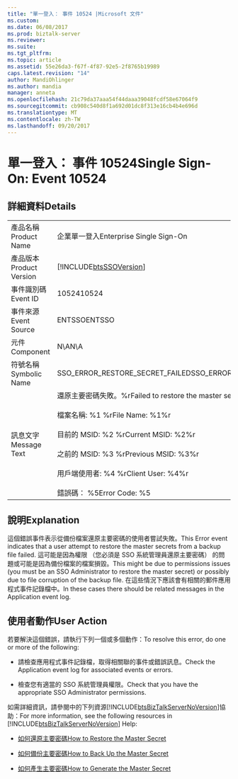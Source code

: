 ```yaml
---
title: "單一登入： 事件 10524 |Microsoft 文件"
ms.custom: 
ms.date: 06/08/2017
ms.prod: biztalk-server
ms.reviewer: 
ms.suite: 
ms.tgt_pltfrm: 
ms.topic: article
ms.assetid: 55e26da3-f67f-4f87-92e5-2f8765b19989
caps.latest.revision: "14"
author: MandiOhlinger
ms.author: mandia
manager: anneta
ms.openlocfilehash: 21c79da37aaa54f44daaa39048fcdf58e67064f9
ms.sourcegitcommit: cb908c540d8f1a692d01dc8f313e16cb4b4e696d
ms.translationtype: MT
ms.contentlocale: zh-TW
ms.lasthandoff: 09/20/2017
---
```

# <a name="single-sign-on-event-10524"></a><span data-ttu-id="186ec-102">單一登入： 事件 10524</span><span class="sxs-lookup"><span data-stu-id="186ec-102">Single Sign-On: Event 10524</span></span>
## <a name="details"></a><span data-ttu-id="186ec-103">詳細資料</span><span class="sxs-lookup"><span data-stu-id="186ec-103">Details</span></span>  
  
|||  
|-|-|  
|<span data-ttu-id="186ec-104">產品名稱</span><span class="sxs-lookup"><span data-stu-id="186ec-104">Product Name</span></span>|<span data-ttu-id="186ec-105">企業單一登入</span><span class="sxs-lookup"><span data-stu-id="186ec-105">Enterprise Single Sign-On</span></span>|  
|<span data-ttu-id="186ec-106">產品版本</span><span class="sxs-lookup"><span data-stu-id="186ec-106">Product Version</span></span>|[!INCLUDE[btsSSOVersion](../includes/btsssoversion-md.md)]|  
|<span data-ttu-id="186ec-107">事件識別碼</span><span class="sxs-lookup"><span data-stu-id="186ec-107">Event ID</span></span>|<span data-ttu-id="186ec-108">10524</span><span class="sxs-lookup"><span data-stu-id="186ec-108">10524</span></span>|  
|<span data-ttu-id="186ec-109">事件來源</span><span class="sxs-lookup"><span data-stu-id="186ec-109">Event Source</span></span>|<span data-ttu-id="186ec-110">ENTSSO</span><span class="sxs-lookup"><span data-stu-id="186ec-110">ENTSSO</span></span>|  
|<span data-ttu-id="186ec-111">元件</span><span class="sxs-lookup"><span data-stu-id="186ec-111">Component</span></span>|<span data-ttu-id="186ec-112">N\A</span><span class="sxs-lookup"><span data-stu-id="186ec-112">N\A</span></span>|  
|<span data-ttu-id="186ec-113">符號名稱</span><span class="sxs-lookup"><span data-stu-id="186ec-113">Symbolic Name</span></span>|<span data-ttu-id="186ec-114">SSO_ERROR_RESTORE_SECRET_FAILED</span><span class="sxs-lookup"><span data-stu-id="186ec-114">SSO_ERROR_RESTORE_SECRET_FAILED</span></span>|  
|<span data-ttu-id="186ec-115">訊息文字</span><span class="sxs-lookup"><span data-stu-id="186ec-115">Message Text</span></span>|<span data-ttu-id="186ec-116">還原主要密碼失敗。%r</span><span class="sxs-lookup"><span data-stu-id="186ec-116">Failed to restore the master secrets.%r</span></span><br /><br /> <span data-ttu-id="186ec-117">檔案名稱: %1 %r</span><span class="sxs-lookup"><span data-stu-id="186ec-117">File Name: %1%r</span></span><br /><br /> <span data-ttu-id="186ec-118">目前的 MSID: %2 %r</span><span class="sxs-lookup"><span data-stu-id="186ec-118">Current MSID: %2%r</span></span><br /><br /> <span data-ttu-id="186ec-119">之前的 MSID: %3 %r</span><span class="sxs-lookup"><span data-stu-id="186ec-119">Previous MSID: %3%r</span></span><br /><br /> <span data-ttu-id="186ec-120">用戶端使用者: %4 %r</span><span class="sxs-lookup"><span data-stu-id="186ec-120">Client User: %4%r</span></span><br /><br /> <span data-ttu-id="186ec-121">錯誤碼： %5</span><span class="sxs-lookup"><span data-stu-id="186ec-121">Error Code: %5</span></span>|  
  
## <a name="explanation"></a><span data-ttu-id="186ec-122">說明</span><span class="sxs-lookup"><span data-stu-id="186ec-122">Explanation</span></span>  
 <span data-ttu-id="186ec-123">這個錯誤事件表示從備份檔案還原主要密碼的使用者嘗試失敗。</span><span class="sxs-lookup"><span data-stu-id="186ec-123">This Error event indicates that a user attempt to restore the master secrets from a backup file failed.</span></span> <span data-ttu-id="186ec-124">這可能是因為權限 （您必須是 SSO 系統管理員還原主要密碼） 的問題或可能是因為備份檔案的檔案損毀。</span><span class="sxs-lookup"><span data-stu-id="186ec-124">This might be due to permissions issues (you must be an SSO Administrator to restore the master secret) or possibly due to file corruption of the backup file.</span></span> <span data-ttu-id="186ec-125">在這些情況下應該會有相關的郵件應用程式事件記錄檔中。</span><span class="sxs-lookup"><span data-stu-id="186ec-125">In these cases there should be related messages in the Application event log.</span></span>  
  
## <a name="user-action"></a><span data-ttu-id="186ec-126">使用者動作</span><span class="sxs-lookup"><span data-stu-id="186ec-126">User Action</span></span>  
 <span data-ttu-id="186ec-127">若要解決這個錯誤，請執行下列一個或多個動作：</span><span class="sxs-lookup"><span data-stu-id="186ec-127">To resolve this error, do one or more of the following:</span></span>  
  
-   <span data-ttu-id="186ec-128">請檢查應用程式事件記錄檔，取得相關聯的事件或錯誤訊息。</span><span class="sxs-lookup"><span data-stu-id="186ec-128">Check the Application event log for associated events or errors.</span></span>  
  
-   <span data-ttu-id="186ec-129">檢查您有適當的 SSO 系統管理員權限。</span><span class="sxs-lookup"><span data-stu-id="186ec-129">Check that you have the appropriate SSO Administrator permissions.</span></span>  
  
 <span data-ttu-id="186ec-130">如需詳細資訊，請參閱中的下列資源[!INCLUDE[btsBizTalkServerNoVersion](../includes/btsbiztalkservernoversion-md.md)]協助：</span><span class="sxs-lookup"><span data-stu-id="186ec-130">For more information, see the following resources in [!INCLUDE[btsBizTalkServerNoVersion](../includes/btsbiztalkservernoversion-md.md)] Help:</span></span>  
  
-   [<span data-ttu-id="186ec-131">如何還原主要密碼</span><span class="sxs-lookup"><span data-stu-id="186ec-131">How to Restore the Master Secret</span></span>](../core/how-to-restore-the-master-secret.md)  
  
-   [<span data-ttu-id="186ec-132">如何備份主要密碼</span><span class="sxs-lookup"><span data-stu-id="186ec-132">How to Back Up the Master Secret</span></span>](../core/how-to-back-up-the-master-secret.md)  
  
-   [<span data-ttu-id="186ec-133">如何產生主要密碼</span><span class="sxs-lookup"><span data-stu-id="186ec-133">How to Generate the Master Secret</span></span>](../core/how-to-generate-the-master-secret.md)